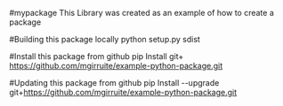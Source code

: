#mypackage
This Library was created as an example of how to create a package

#Building this package locally
python setup.py sdist

#Install this package from github
pip Install git+ https://github.com/mgirruite/example-python-package.git

#Updating this package from github
pip Install --upgrade git+https://github.com/mgirruite/example-python-package.git
